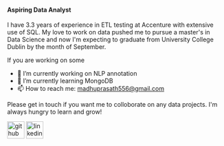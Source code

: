 
#### Aspiring Data Analyst

I have 3.3 years of experience in ETL testing at Accenture with extensive use of SQL. My love to work on data pushed me to pursue a master's in Data Science and now I'm expecting to graduate from University College Dublin by the month of September.

If you are working on some 
- 🔭 I’m currently working on NLP annotation 
- 🌱 I’m currently learning MongoDB 
- 📫 How to reach me: madhuprasath556@gmail.com 

Please get in touch if you want me to colloborate on any data projects. I'm always hungry to learn and grow! 

[<img src='https://cdn.jsdelivr.net/npm/simple-icons@3.0.1/icons/github.svg' alt='github' height='40'>](https://github.com/madhu050596)  [<img src='https://cdn.jsdelivr.net/npm/simple-icons@3.0.1/icons/linkedin.svg' alt='linkedin' height='40'>](https://www.linkedin.com/in/madhu-prasath/)  

